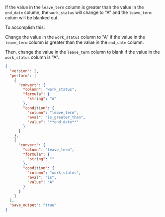 If the value in the `leave_term` column is greater than the value in the `end_date` column, the `work_status` will change to "A" and the `leave_term` colum will be blanked out.

To accomplish this:

Change the value in the `work_status` column to "A" if the value in the `leave_term` column is greater than the value in the `end_date` column.

Then, change the value in the `leave_term` column to blank if the value in the `work_status` column is "A".

```json
{
  "version": 2,
  "perform": [
    {
      "convert": {
        "column": "work_status",
        "formula": {
          "string": "A"
        },
        "condition": {
          "column": "leave_term",
          "eval": "is_greater_than",
          "value": "**end_date**"
        }
      }
    },
    {
      "convert": {
        "column": "leave_term",
        "formula": {
          "string": ""
        },
        "condition": {
          "column": "work_status",
          "eval": "is",
          "value": "A"
        }
      }
    }
  ],
  "save_output": "true"
}
```




